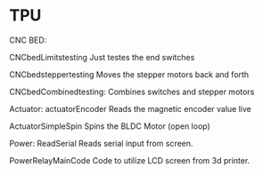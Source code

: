 # TPU
CNC BED:

CNCbedLimitstesting
Just testes the end switches

CNCbedsteppertesting 
Moves the stepper motors back and forth 

CNCbedCombinedtesting:
Combines switches and stepper motors

Actuator: 
actuatorEncoder
Reads the magnetic encoder value live

ActuatorSimpleSpin
Spins the BLDC Motor (open loop)

Power:
ReadSerial
Reads serial input from screen.

PowerRelayMainCode
Code to utilize LCD screen from 3d printer. 
